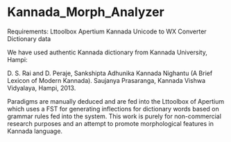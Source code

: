 # Kannada_Morph_Analyzer
Requirements: Lttoolbox Apertium
Kannada Unicode to WX Converter
Dictionary data

We have used authentic Kannada dictionary from Kannada University, Hampi:

D. S. Rai and D. Peraje, Sankshipta Adhunika Kannada Nighantu (A Brief Lexicon
of Modern Kannada). Saujanya Prasaranga, Kannada Vishwa Vidyalaya, Hampi,
2013.

Paradigms are manually deduced and are fed into the Lttoolbox of Apertium which uses a FST for generating inflections for dictionary words
based on grammar rules fed into the system.
This work is purely for non-commercial research purposes and an attempt to promote morphological features in Kannada language.
